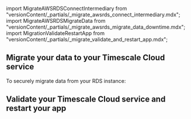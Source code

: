 import MigrateAWSRDSConnectIntermediary from "versionContent/_partials/_migrate_awsrds_connect_intermediary.mdx";
import MigrateAWSRDSMigrateData from "versionContent/_partials/_migrate_awsrds_migrate_data_downtime.mdx";
import MigrationValidateRestartApp from "versionContent/_partials/_migrate_validate_and_restart_app.mdx";

<MigrateAWSRDSConnectIntermediary />

## Migrate your data to your Timescale Cloud service

To securely migrate data from your RDS instance:
<Procedure>

<MigrateAWSRDSMigrateData />

## Validate your Timescale Cloud service and restart your app

<MigrationValidateRestartApp />

</Procedure>

